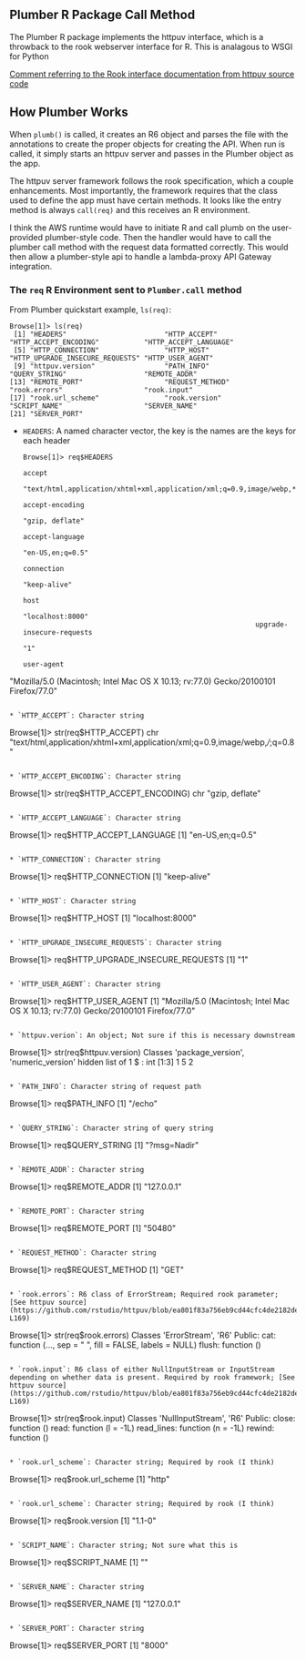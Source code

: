 ## Plumber R Package Call Method

The Plumber R package implements the httpuv interface, which is a throwback to the rook webserver interface for R. This is analagous to WSGI for Python

[Comment referring to the Rook interface documentation from httpuv source code](https://github.com/rstudio/httpuv/blob/ea801f83a756eb9cd44cfc4de2182de0bf752994/R/httpuv.R#L480-L481)

## How Plumber Works

When `plumb()` is called, it creates an R6 object and parses the file with the annotations to create the proper objects for creating the API. When run is called, it simply starts an httpuv server and passes in the Plumber object as the app.

The httpuv server framework follows the rook specification, which a couple enhancements. Most importantly, the framework requires that the class used to define the app must have certain methods. It looks like the entry method is always `call(req)` and this receives an R environment.

I think the AWS runtime would have to initiate R and call plumb on the user-provided plumber-style code. Then the handler would have to call the plumber call method with the request data formatted correctly. This would then allow a plumber-style api to handle a lambda-proxy API Gateway integration.

### The `req` R Environment sent to `Plumber.call` method

From Plumber quickstart example, `ls(req)`:
```
Browse[1]> ls(req)
 [1] "HEADERS"                        "HTTP_ACCEPT"                    "HTTP_ACCEPT_ENCODING"           "HTTP_ACCEPT_LANGUAGE"          
 [5] "HTTP_CONNECTION"                "HTTP_HOST"                      "HTTP_UPGRADE_INSECURE_REQUESTS" "HTTP_USER_AGENT"               
 [9] "httpuv.version"                 "PATH_INFO"                      "QUERY_STRING"                   "REMOTE_ADDR"                   
[13] "REMOTE_PORT"                    "REQUEST_METHOD"                 "rook.errors"                    "rook.input"                    
[17] "rook.url_scheme"                "rook.version"                   "SCRIPT_NAME"                    "SERVER_NAME"                   
[21] "SERVER_PORT"                   
```

* `HEADERS`: A named character vector, the key is the names are the keys for each header
  ```
  Browse[1]> req$HEADERS
                                                                              accept
        "text/html,application/xhtml+xml,application/xml;q=0.9,image/webp,*/*;q=0.8"
                                                                     accept-encoding
                                                                     "gzip, deflate"
                                                                     accept-language
                                                                    "en-US,en;q=0.5"
                                                                          connection
                                                                        "keep-alive"
                                                                                host
                                                                    "localhost:8000"
                                                           upgrade-insecure-requests
                                                                                 "1"
                                                                          user-agent
"Mozilla/5.0 (Macintosh; Intel Mac OS X 10.13; rv:77.0) Gecko/20100101 Firefox/77.0"
  ```

* `HTTP_ACCEPT`: Character string
  ```
  Browse[1]> str(req$HTTP_ACCEPT)
   chr "text/html,application/xhtml+xml,application/xml;q=0.9,image/webp,*/*;q=0.8"
  ```

* `HTTP_ACCEPT_ENCODING`: Character string
  ```
  Browse[1]> str(req$HTTP_ACCEPT_ENCODING)
   chr "gzip, deflate"
  ```

* `HTTP_ACCEPT_LANGUAGE`: Character string
  ```
  Browse[1]> req$HTTP_ACCEPT_LANGUAGE
  [1] "en-US,en;q=0.5"
  ```

* `HTTP_CONNECTION`: Character string
  ```
  Browse[1]> req$HTTP_CONNECTION
  [1] "keep-alive"
  ```

* `HTTP_HOST`: Character string
  ```
  Browse[1]> req$HTTP_HOST
  [1] "localhost:8000"
  ```

* `HTTP_UPGRADE_INSECURE_REQUESTS`: Character string
  ```
  Browse[1]> req$HTTP_UPGRADE_INSECURE_REQUESTS
  [1] "1"
  ```

* `HTTP_USER_AGENT`: Character string
  ```
  Browse[1]> req$HTTP_USER_AGENT
  [1] "Mozilla/5.0 (Macintosh; Intel Mac OS X 10.13; rv:77.0) Gecko/20100101 Firefox/77.0"
  ```

* `httpuv.verion`: An object; Not sure if this is necessary downstream
  ```
  Browse[1]> str(req$httpuv.version)
  Classes 'package_version', 'numeric_version'  hidden list of 1
   $ : int [1:3] 1 5 2
  ```

* `PATH_INFO`: Character string of request path
  ```
  Browse[1]> req$PATH_INFO
  [1] "/echo"
  ```

* `QUERY_STRING`: Character string of query string
  ```
  Browse[1]> req$QUERY_STRING
  [1] "?msg=Nadir"
  ```

* `REMOTE_ADDR`: Character string
  ```
  Browse[1]> req$REMOTE_ADDR
  [1] "127.0.0.1"
  ```

* `REMOTE_PORT`: Character string
  ```
  Browse[1]> req$REMOTE_PORT
  [1] "50480"
  ```

* `REQUEST_METHOD`: Character string
  ```
  Browse[1]> req$REQUEST_METHOD
  [1] "GET"
  ```

* `rook.errors`: R6 class of ErrorStream; Required rook parameter; [See httpuv source](https://github.com/rstudio/httpuv/blob/ea801f83a756eb9cd44cfc4de2182de0bf752994/R/httpuv.R#L94-L169)
  ```
  Browse[1]> str(req$rook.errors)
  Classes 'ErrorStream', 'R6' <ErrorStream>
    Public:
      cat: function (..., sep = " ", fill = FALSE, labels = NULL)
      flush: function ()  
  ```

* `rook.input`: R6 class of either NullInputStream or InputStream depending on whether data is present. Required by rook framework; [See httpuv source](https://github.com/rstudio/httpuv/blob/ea801f83a756eb9cd44cfc4de2182de0bf752994/R/httpuv.R#L94-L169)
  ```
  Browse[1]> str(req$rook.input)
  Classes 'NullInputStream', 'R6' <NullInputStream>
    Public:
      close: function ()
      read: function (l = -1L)
      read_lines: function (n = -1L)
      rewind: function ()  
  ```

* `rook.url_scheme`: Character string; Required by rook (I think)
  ```
  Browse[1]> req$rook.url_scheme
  [1] "http"
  ```

* `rook.url_scheme`: Character string; Required by rook (I think)
  ```
  Browse[1]> req$rook.version
  [1] "1.1-0"
  ```

* `SCRIPT_NAME`: Character string; Not sure what this is
  ```
  Browse[1]> req$SCRIPT_NAME
  [1] ""
  ```

* `SERVER_NAME`: Character string
  ```
  Browse[1]> req$SERVER_NAME
  [1] "127.0.0.1"
  ```

* `SERVER_PORT`: Character string
  ```
  Browse[1]> req$SERVER_PORT
  [1] "8000"
  ```
